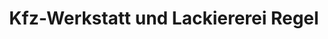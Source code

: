 ---
title: "Kfz-Werkstatt und Lackiererei Regel"
url: /bautzen/kfz-werkstatt-und-lackiererei-regel/
shop: Autowerkstatt
---